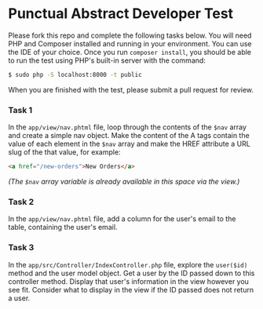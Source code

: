 # Punctual Abstract Developer Test

Please fork this repo and complete the following tasks below. You will need PHP and Composer
installed and running in your environment. You can use the IDE of your choice. Once you run 
`composer install`, you should be able to run the test using PHP's built-in server with the command:

```bash
$ sudo php -S localhost:8000 -t public
```

When you are finished with the test, please submit a pull request for review.

### Task 1

In the `app/view/nav.phtml` file, loop through the contents of the `$nav` array and create
a simple nav object. Make the content of the A tags contain the value of each element in
the `$nav` array and make the HREF attribute a URL slug of the that value, for example:

```html
<a href="/new-orders">New Orders</a>
```

*(The `$nav` array variable is already available in this space via the view.)*

### Task 2

In the `app/view/nav.phtml` file, add a column for the user's email to the table,
containing the user's email.

### Task 3

In the `app/src/Controller/IndexController.php` file, explore the  `user($id)` method and the
user model object. Get a user by the ID passed down to this controller method. Display
that user's information in the view however you see fit. Consider what to display in the
view if the ID passed does not return a user.

